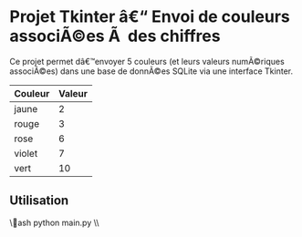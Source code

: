 ﻿# Projet Tkinter â€“ Envoi de couleurs associÃ©es Ã  des chiffres

Ce projet permet dâ€™envoyer 5 couleurs (et leurs valeurs numÃ©riques associÃ©es) dans une base de donnÃ©es SQLite via une interface Tkinter.

| Couleur | Valeur |
|---------|--------|
| jaune   | 2      |
| rouge   | 3      |
| rose    | 6      |
| violet  | 7      |
| vert    | 10     |

## Utilisation

\\\ash
python main.py
\\\
